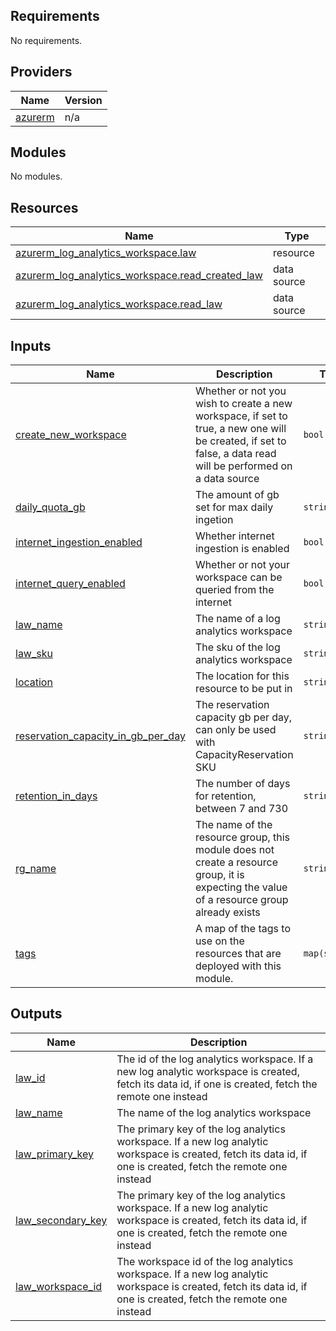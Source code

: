 ## Requirements

No requirements.

## Providers

| Name | Version |
|------|---------|
| <a name="provider_azurerm"></a> [azurerm](#provider\_azurerm) | n/a |

## Modules

No modules.

## Resources

| Name | Type |
|------|------|
| [azurerm_log_analytics_workspace.law](https://registry.terraform.io/providers/hashicorp/azurerm/latest/docs/resources/log_analytics_workspace) | resource |
| [azurerm_log_analytics_workspace.read_created_law](https://registry.terraform.io/providers/hashicorp/azurerm/latest/docs/data-sources/log_analytics_workspace) | data source |
| [azurerm_log_analytics_workspace.read_law](https://registry.terraform.io/providers/hashicorp/azurerm/latest/docs/data-sources/log_analytics_workspace) | data source |

## Inputs

| Name | Description | Type | Default | Required |
|------|-------------|------|---------|:--------:|
| <a name="input_create_new_workspace"></a> [create\_new\_workspace](#input\_create\_new\_workspace) | Whether or not you wish to create a new workspace, if set to true, a new one will be created, if set to false, a data read will be performed on a data source | `bool` | n/a | yes |
| <a name="input_daily_quota_gb"></a> [daily\_quota\_gb](#input\_daily\_quota\_gb) | The amount of gb set for max daily ingetion | `string` | `""` | no |
| <a name="input_internet_ingestion_enabled"></a> [internet\_ingestion\_enabled](#input\_internet\_ingestion\_enabled) | Whether internet ingestion is enabled | `bool` | `null` | no |
| <a name="input_internet_query_enabled"></a> [internet\_query\_enabled](#input\_internet\_query\_enabled) | Whether or not your workspace can be queried from the internet | `bool` | `null` | no |
| <a name="input_law_name"></a> [law\_name](#input\_law\_name) | The name of a log analytics workspace | `string` | n/a | yes |
| <a name="input_law_sku"></a> [law\_sku](#input\_law\_sku) | The sku of the log analytics workspace | `string` | `""` | no |
| <a name="input_location"></a> [location](#input\_location) | The location for this resource to be put in | `string` | n/a | yes |
| <a name="input_reservation_capacity_in_gb_per_day"></a> [reservation\_capacity\_in\_gb\_per\_day](#input\_reservation\_capacity\_in\_gb\_per\_day) | The reservation capacity gb per day, can only be used with CapacityReservation SKU | `string` | `""` | no |
| <a name="input_retention_in_days"></a> [retention\_in\_days](#input\_retention\_in\_days) | The number of days for retention, between 7 and 730 | `string` | `""` | no |
| <a name="input_rg_name"></a> [rg\_name](#input\_rg\_name) | The name of the resource group, this module does not create a resource group, it is expecting the value of a resource group already exists | `string` | n/a | yes |
| <a name="input_tags"></a> [tags](#input\_tags) | A map of the tags to use on the resources that are deployed with this module. | `map(string)` | <pre>{<br>  "source": "terraform"<br>}</pre> | no |

## Outputs

| Name | Description |
|------|-------------|
| <a name="output_law_id"></a> [law\_id](#output\_law\_id) | The  id of the log analytics workspace. If a new log analytic workspace is created, fetch its data id, if one is created, fetch the remote one instead |
| <a name="output_law_name"></a> [law\_name](#output\_law\_name) | The name of the log analytics workspace |
| <a name="output_law_primary_key"></a> [law\_primary\_key](#output\_law\_primary\_key) | The primary key of the log analytics workspace. If a new log analytic workspace is created, fetch its data id, if one is created, fetch the remote one instead |
| <a name="output_law_secondary_key"></a> [law\_secondary\_key](#output\_law\_secondary\_key) | The primary key of the log analytics workspace. If a new log analytic workspace is created, fetch its data id, if one is created, fetch the remote one instead |
| <a name="output_law_workspace_id"></a> [law\_workspace\_id](#output\_law\_workspace\_id) | The workspace id of the log analytics workspace. If a new log analytic workspace is created, fetch its data id, if one is created, fetch the remote one instead |
